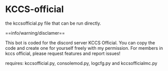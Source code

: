 # KCCS-official
the kccsofficial.py file that can be run directly.

==info/warning/disclamer==

This bot is coded for the discord server KCCS Official.
You can copy the code and create one for yourself freely with my permission.
For members in kccs official, please request features and report issues!

requires: kccsofficial.py, consolemod.py, logcfg.py and kccsofficialmc.py
